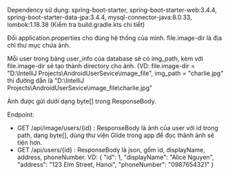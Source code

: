 Dependency sử dụng: spring-boot-starter, spring-boot-starter-web:3.4.4, spring-boot-starter-data-jpa:3.4.4, mysql-connector-java:8.0.33, lombok:1.18.38 (Kiểm tra build.gradle.kts chi tiết)

Đổi application.properties cho đúng hệ thống của mình.
file.image-dir là địa chỉ thư mục chứa ảnh.

Mỗi user trong bảng user_info của database sẽ có img_path, kèm với file.image-dir sẽ tạo thành directory cho ảnh.
(VD: file.image-dir = "D:\\IntelliJ Projects\\AndroidUserSevice\\image_file", img_path = "charlie.jpg" thì đường dẫn là "D:\\IntelliJ Projects\\AndroidUserSevice\\image_file\\charlie.jpg"

Ảnh được gửi dưới dạng byte[] trong ResponseBody.

Endpoint:
- GET /api/image/users/{id} : ResponseBody là ảnh của user với id trong path, dạng byte[], dùng thư viện Glide trong app để đọc thành ảnh sẽ tiện hơn.
- GET /api/users/{id} : ResponseBody là json, gồm id, displayName, address, phoneNumber. VD:
  {
    "id": 1,
    "displayName": "Alice Nguyen",
    "address": "123 Elm Street, Hanoi",
    "phoneNumber": "0987654321"
  }
